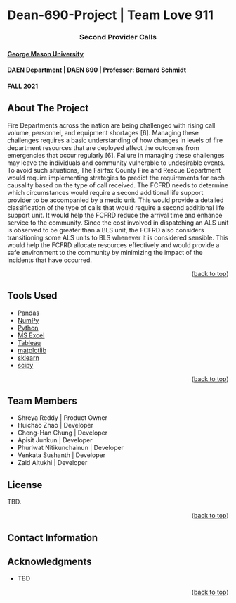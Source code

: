 # Dean-690-Project | Team Love 911
<div id="top"></div>
<!--
*** Thanks for checking out the Best-README-Template. If you have a suggestion
*** that would make this better, please fork the repo and create a pull request
*** or simply open an issue with the tag "enhancement".
*** Don't forget to give the project a star!
*** Thanks again! Now go create something AMAZING! :D
-->






<h3 align="center">Second Provider Calls</h3>

#### [George Mason University](https://www2.gmu.edu)
#### DAEN Department | DAEN 690 | Professor: Bernard Schmidt
#### FALL 2021 



<!-- ABOUT THE PROJECT -->
## About The Project

Fire Departments across the nation are being challenged with rising call volume, personnel, and equipment shortages [6]. Managing these challenges requires a basic understanding of how changes in levels of fire department resources that are deployed affect the outcomes from emergencies that occur regularly [6]. Failure in managing these challenges may leave the individuals and community vulnerable to undesirable events. To avoid such situations, The Fairfax County Fire and Rescue Department would require implementing strategies to predict the requirements for each causality based on the type of call received. The FCFRD needs to determine which circumstances would require a second additional life support provider to be accompanied by a medic unit. This would provide a detailed classification of the type of calls that would require a second additional life support unit. It would help the FCFRD reduce the arrival time and enhance service to the community.  Since the cost involved in dispatching an ALS unit is observed to be greater than a BLS unit, the FCFRD also considers transitioning some ALS units to BLS whenever it is considered sensible. This would help the FCFRD allocate resources effectively and would provide a safe environment to the community by minimizing the impact of the incidents that have occurred.
<p align="right">(<a href="#top">back to top</a>)</p>



## Tools Used

* [Pandas](https://pandas.pydata.org)
* [NumPy](https://numpy.org)
* [Python](https://www.python.org/)
* [MS Excel](https://www.microsoft.com/en-us/microsoft-365/excel/)
* [Tableau](tableau.com/)
* [matplotlib](https://matplotlib.org/)
* [sklearn](https://scikit-learn.org)
* [scipy](https://www.scipy.org)

<p align="right">(<a href="#top">back to top</a>)</p>


## Team Members
* Shreya Reddy            | Product Owner
* Huichao Zhao            | Developer
* Cheng-Han Chung         | Developer
* Apisit Junkun           | Developer
* Phuriwat Nitikunchainun | Developer
* Venkata Sushanth        | Developer
* Zaid Altukhi            | Developer


<!-- LICENSE -->
## License

TBD.

<p align="right">(<a href="#top">back to top</a>)</p>



<!-- CONTACT -->
## Contact Information


<!-- Your Name - [@twitter_handle](https://twitter.com/twitter_handle) - email@email_client.com

Project Link: [https://github.com/magantiv/Dean-690-Project](https://github.com/magantiv/Dean-690-Project)

<p align="right">(<a href="#top">back to top</a>)</p>



<!-- ACKNOWLEDGMENTS -->
## Acknowledgments

* TBD

<p align="right">(<a href="#top">back to top</a>)</p>





